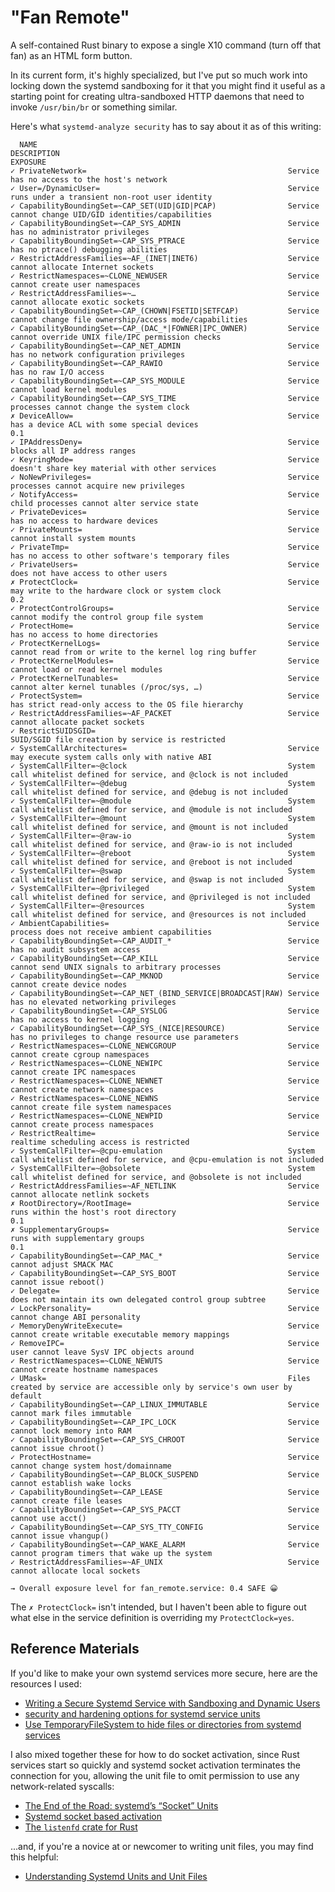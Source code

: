 # "Fan Remote"

A self-contained Rust binary to expose a single X10 command (turn off that fan)
as an HTML form button.

In its current form, it's highly specialized, but I've put so much work into
locking down the systemd sandboxing for it that you might find it useful as a
starting point for creating ultra-sandboxed HTTP daemons that need to invoke
`/usr/bin/br` or something similar.

Here's what `systemd-analyze security` has to say about it as of this writing:

```none
  NAME                                                        DESCRIPTION                                                                   EXPOSURE
✓ PrivateNetwork=                                             Service has no access to the host's network
✓ User=/DynamicUser=                                          Service runs under a transient non-root user identity
✓ CapabilityBoundingSet=~CAP_SET(UID|GID|PCAP)                Service cannot change UID/GID identities/capabilities
✓ CapabilityBoundingSet=~CAP_SYS_ADMIN                        Service has no administrator privileges
✓ CapabilityBoundingSet=~CAP_SYS_PTRACE                       Service has no ptrace() debugging abilities
✓ RestrictAddressFamilies=~AF_(INET|INET6)                    Service cannot allocate Internet sockets
✓ RestrictNamespaces=~CLONE_NEWUSER                           Service cannot create user namespaces
✓ RestrictAddressFamilies=~…                                  Service cannot allocate exotic sockets
✓ CapabilityBoundingSet=~CAP_(CHOWN|FSETID|SETFCAP)           Service cannot change file ownership/access mode/capabilities
✓ CapabilityBoundingSet=~CAP_(DAC_*|FOWNER|IPC_OWNER)         Service cannot override UNIX file/IPC permission checks
✓ CapabilityBoundingSet=~CAP_NET_ADMIN                        Service has no network configuration privileges
✓ CapabilityBoundingSet=~CAP_RAWIO                            Service has no raw I/O access
✓ CapabilityBoundingSet=~CAP_SYS_MODULE                       Service cannot load kernel modules
✓ CapabilityBoundingSet=~CAP_SYS_TIME                         Service processes cannot change the system clock
✗ DeviceAllow=                                                Service has a device ACL with some special devices                                 0.1
✓ IPAddressDeny=                                              Service blocks all IP address ranges
✓ KeyringMode=                                                Service doesn't share key material with other services
✓ NoNewPrivileges=                                            Service processes cannot acquire new privileges
✓ NotifyAccess=                                               Service child processes cannot alter service state
✓ PrivateDevices=                                             Service has no access to hardware devices
✓ PrivateMounts=                                              Service cannot install system mounts
✓ PrivateTmp=                                                 Service has no access to other software's temporary files
✓ PrivateUsers=                                               Service does not have access to other users
✗ ProtectClock=                                               Service may write to the hardware clock or system clock                            0.2
✓ ProtectControlGroups=                                       Service cannot modify the control group file system
✓ ProtectHome=                                                Service has no access to home directories
✓ ProtectKernelLogs=                                          Service cannot read from or write to the kernel log ring buffer
✓ ProtectKernelModules=                                       Service cannot load or read kernel modules
✓ ProtectKernelTunables=                                      Service cannot alter kernel tunables (/proc/sys, …)
✓ ProtectSystem=                                              Service has strict read-only access to the OS file hierarchy
✓ RestrictAddressFamilies=~AF_PACKET                          Service cannot allocate packet sockets
✓ RestrictSUIDSGID=                                           SUID/SGID file creation by service is restricted
✓ SystemCallArchitectures=                                    Service may execute system calls only with native ABI
✓ SystemCallFilter=~@clock                                    System call whitelist defined for service, and @clock is not included
✓ SystemCallFilter=~@debug                                    System call whitelist defined for service, and @debug is not included
✓ SystemCallFilter=~@module                                   System call whitelist defined for service, and @module is not included
✓ SystemCallFilter=~@mount                                    System call whitelist defined for service, and @mount is not included
✓ SystemCallFilter=~@raw-io                                   System call whitelist defined for service, and @raw-io is not included
✓ SystemCallFilter=~@reboot                                   System call whitelist defined for service, and @reboot is not included
✓ SystemCallFilter=~@swap                                     System call whitelist defined for service, and @swap is not included
✓ SystemCallFilter=~@privileged                               System call whitelist defined for service, and @privileged is not included
✓ SystemCallFilter=~@resources                                System call whitelist defined for service, and @resources is not included
✓ AmbientCapabilities=                                        Service process does not receive ambient capabilities
✓ CapabilityBoundingSet=~CAP_AUDIT_*                          Service has no audit subsystem access
✓ CapabilityBoundingSet=~CAP_KILL                             Service cannot send UNIX signals to arbitrary processes
✓ CapabilityBoundingSet=~CAP_MKNOD                            Service cannot create device nodes
✓ CapabilityBoundingSet=~CAP_NET_(BIND_SERVICE|BROADCAST|RAW) Service has no elevated networking privileges
✓ CapabilityBoundingSet=~CAP_SYSLOG                           Service has no access to kernel logging
✓ CapabilityBoundingSet=~CAP_SYS_(NICE|RESOURCE)              Service has no privileges to change resource use parameters
✓ RestrictNamespaces=~CLONE_NEWCGROUP                         Service cannot create cgroup namespaces
✓ RestrictNamespaces=~CLONE_NEWIPC                            Service cannot create IPC namespaces
✓ RestrictNamespaces=~CLONE_NEWNET                            Service cannot create network namespaces
✓ RestrictNamespaces=~CLONE_NEWNS                             Service cannot create file system namespaces
✓ RestrictNamespaces=~CLONE_NEWPID                            Service cannot create process namespaces
✓ RestrictRealtime=                                           Service realtime scheduling access is restricted
✓ SystemCallFilter=~@cpu-emulation                            System call whitelist defined for service, and @cpu-emulation is not included
✓ SystemCallFilter=~@obsolete                                 System call whitelist defined for service, and @obsolete is not included
✓ RestrictAddressFamilies=~AF_NETLINK                         Service cannot allocate netlink sockets
✗ RootDirectory=/RootImage=                                   Service runs within the host's root directory                                      0.1
✗ SupplementaryGroups=                                        Service runs with supplementary groups                                             0.1
✓ CapabilityBoundingSet=~CAP_MAC_*                            Service cannot adjust SMACK MAC
✓ CapabilityBoundingSet=~CAP_SYS_BOOT                         Service cannot issue reboot()
✓ Delegate=                                                   Service does not maintain its own delegated control group subtree
✓ LockPersonality=                                            Service cannot change ABI personality
✓ MemoryDenyWriteExecute=                                     Service cannot create writable executable memory mappings
✓ RemoveIPC=                                                  Service user cannot leave SysV IPC objects around
✓ RestrictNamespaces=~CLONE_NEWUTS                            Service cannot create hostname namespaces
✓ UMask=                                                      Files created by service are accessible only by service's own user by default
✓ CapabilityBoundingSet=~CAP_LINUX_IMMUTABLE                  Service cannot mark files immutable
✓ CapabilityBoundingSet=~CAP_IPC_LOCK                         Service cannot lock memory into RAM
✓ CapabilityBoundingSet=~CAP_SYS_CHROOT                       Service cannot issue chroot()
✓ ProtectHostname=                                            Service cannot change system host/domainname
✓ CapabilityBoundingSet=~CAP_BLOCK_SUSPEND                    Service cannot establish wake locks
✓ CapabilityBoundingSet=~CAP_LEASE                            Service cannot create file leases
✓ CapabilityBoundingSet=~CAP_SYS_PACCT                        Service cannot use acct()
✓ CapabilityBoundingSet=~CAP_SYS_TTY_CONFIG                   Service cannot issue vhangup()
✓ CapabilityBoundingSet=~CAP_WAKE_ALARM                       Service cannot program timers that wake up the system
✓ RestrictAddressFamilies=~AF_UNIX                            Service cannot allocate local sockets

→ Overall exposure level for fan_remote.service: 0.4 SAFE 😀
```

The `✗ ProtectClock=` isn't intended, but I haven't been able to figure out what
else in the service definition is overriding my `ProtectClock=yes`.

## Reference Materials

If you'd like to make your own systemd services more secure, here are the
resources I used:

- [Writing a Secure Systemd Service with Sandboxing and Dynamic Users](https://nickb.dev/blog/writing-a-secure-systemd-service-with-sandboxing-and-dynamic-users)
- [security and hardening options for systemd service units](https://gist.github.com/ageis/f5595e59b1cddb1513d1b425a323db04)
- [Use TemporaryFileSystem to hide files or directories from systemd services](https://www.sherbers.de/use-temporaryfilesystem-to-hide-files-or-directories-from-systemd-services/)

I also mixed together these for how to do socket activation, since Rust services
start so quickly and systemd socket activation terminates the connection for
you, allowing the unit file to omit permission to use any network-related
syscalls:

- [The End of the Road: systemd’s “Socket” Units](https://www.linux.com/training-tutorials/end-road-systemds-socket-units/)
- [Systemd socket based activation](https://web.archive.org/web/20210617031521/https://leonardoce.wordpress.com/2015/03/08/systemd-socket-based-activation/)
- [The `listenfd` crate for Rust](https://lib.rs/crates/listenfd)

...and, if you're a novice at or newcomer to writing unit files, you may find
this helpful:

- [Understanding Systemd Units and Unit Files](https://www.digitalocean.com/community/tutorials/understanding-systemd-units-and-unit-files)

